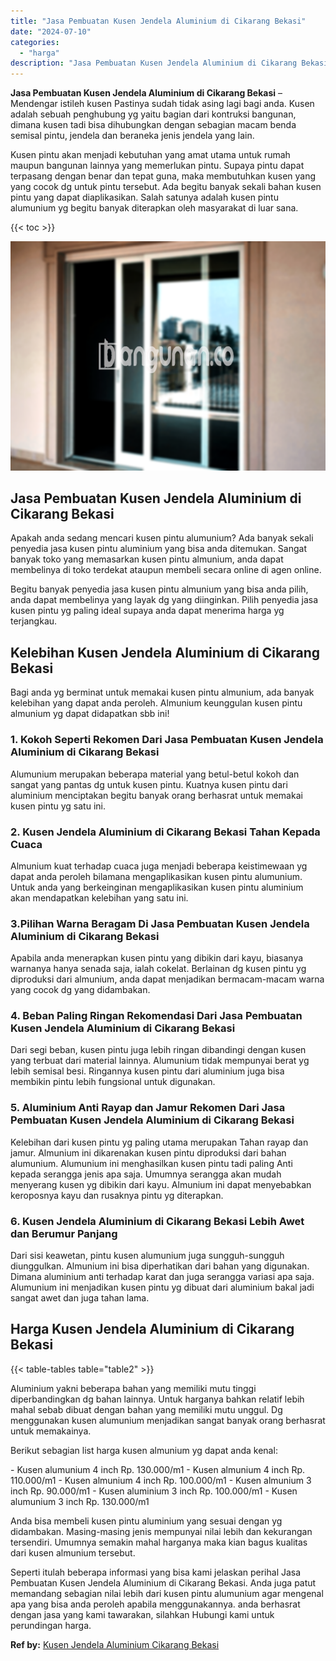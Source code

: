 ```yaml
---
title: "Jasa Pembuatan Kusen Jendela Aluminium di Cikarang Bekasi"
date: "2024-07-10"
categories: 
  - "harga"
description: "Jasa Pembuatan Kusen Jendela Aluminium di Cikarang Bekasi. Seperti itulah beberapa informasi yang bisa kami jelaskan perihal Jasa Pembuatan Kusen Jendela Alu..."
---
```


**Jasa Pembuatan Kusen Jendela Aluminium di Cikarang Bekasi** – Mendengar istileh kusen Pastinya sudah tidak asing lagi bagi anda. Kusen adalah sebuah penghubung yg yaitu bagian dari kontruksi bangunan, dimana kusen tadi bisa dihubungkan dengan sebagian macam benda semisal pintu, jendela dan beraneka jenis jendela yang lain.

Kusen pintu akan menjadi kebutuhan yang amat utama untuk rumah maupun bangunan lainnya yang memerlukan pintu. Supaya pintu dapat terpasang dengan benar dan tepat guna, maka membutuhkan kusen yang yang cocok dg untuk pintu tersebut. Ada begitu banyak sekali bahan kusen pintu yang dapat diaplikasikan. Salah satunya adalah kusen pintu alumunium yg begitu banyak diterapkan oleh masyarakat di luar sana.

{{< toc >}}

![Jasa Pembuatan Kusen Jendela Aluminium di Cikarang Bekasi](/images/harga-kusen-jendela-alumunium-18.png)

## Jasa Pembuatan Kusen Jendela Aluminium di Cikarang Bekasi

Apakah anda sedang mencari kusen pintu alumunium? Ada banyak sekali penyedia jasa kusen pintu aluminium yang bisa anda ditemukan. Sangat banyak toko yang memasarkan kusen pintu almunium, anda dapat membelinya di toko terdekat ataupun membeli secara online di agen online.

Begitu banyak penyedia jasa kusen pintu almunium yang bisa anda pilih, anda dapat membelinya yang layak dg yang diinginkan. Pilih penyedia jasa kusen pintu yg paling ideal supaya anda dapat menerima harga yg terjangkau.

## Kelebihan Kusen Jendela Aluminium di Cikarang Bekasi

Bagi anda yg berminat untuk memakai kusen pintu almunium, ada banyak kelebihan yang dapat anda peroleh. Almunium keunggulan kusen pintu almunium yg dapat didapatkan sbb ini!

### 1\. Kokoh Seperti Rekomen Dari Jasa Pembuatan Kusen Jendela Aluminium di Cikarang Bekasi

Alumunium merupakan beberapa material yang betul-betul kokoh dan sangat yang pantas dg untuk kusen pintu. Kuatnya kusen pintu dari aluminium menciptakan begitu banyak orang berhasrat untuk memakai kusen pintu yg satu ini.

### 2\. Kusen Jendela Aluminium di Cikarang Bekasi Tahan Kepada Cuaca

Almunium kuat terhadap cuaca juga menjadi beberapa keistimewaan yg dapat anda peroleh bilamana mengaplikasikan kusen pintu alumunium. Untuk anda yang berkeinginan mengaplikasikan kusen pintu aluminium akan mendapatkan kelebihan yang satu ini.

### 3.Pilihan Warna Beragam Di Jasa Pembuatan Kusen Jendela Aluminium di Cikarang Bekasi

Apabila anda menerapkan kusen pintu yang dibikin dari kayu, biasanya warnanya hanya senada saja, ialah cokelat. Berlainan dg kusen pintu yg diproduksi dari almunium, anda dapat menjadikan bermacam-macam warna yang cocok dg yang didambakan.

### 4\. Beban Paling Ringan Rekomendasi Dari Jasa Pembuatan Kusen Jendela Aluminium di Cikarang Bekasi

Dari segi beban, kusen pintu juga lebih ringan dibandingi dengan kusen yang terbuat dari material lainnya. Alumunium tidak mempunyai berat yg lebih semisal besi. Ringannya kusen pintu dari aluminium juga bisa membikin pintu lebih fungsional untuk digunakan.

### 5\. Aluminium Anti Rayap dan Jamur Rekomen Dari Jasa Pembuatan Kusen Jendela Aluminium di Cikarang Bekasi

Kelebihan dari kusen pintu yg paling utama merupakan Tahan rayap dan jamur. Almunium ini dikarenakan kusen pintu diproduksi dari bahan alumunium. Alumunium ini menghasilkan kusen pintu tadi paling Anti kepada serangga jenis apa saja. Umumnya serangga akan mudah menyerang kusen yg dibikin dari kayu. Almunium ini dapat menyebabkan keroposnya kayu dan rusaknya pintu yg diterapkan.

### 6\. Kusen Jendela Aluminium di Cikarang Bekasi Lebih Awet dan Berumur Panjang

Dari sisi keawetan, pintu kusen alumunium juga sungguh-sungguh diunggulkan. Almunium ini bisa diperhatikan dari bahan yang digunakan. Dimana aluminium anti terhadap karat dan juga serangga variasi apa saja. Alumunium ini menjadikan kusen pintu yg dibuat dari aluminium bakal jadi sangat awet dan juga tahan lama.

## Harga Kusen Jendela Aluminium di Cikarang Bekasi

{{< table-tables table="table2" >}}

Aluminium yakni beberapa bahan yang memiliki mutu tinggi diperbandingkan dg bahan lainnya. Untuk harganya bahkan relatif lebih mahal sebab dibuat dengan bahan yang memiliki mutu unggul. Dg menggunakan kusen alumunium menjadikan sangat banyak orang berhasrat untuk memakainya.

Berikut sebagian list harga kusen almunium yg dapat anda kenal:

\- Kusen alumunium 4 inch Rp. 130.000/m1 - Kusen almunium 4 inch Rp. 110.000/m1 - Kusen almunium 4 inch Rp. 100.000/m1 - Kusen almunium 3 inch Rp. 90.000/m1 - Kusen aluminium 3 inch Rp. 100.000/m1 - Kusen alumunium 3 inch Rp. 130.000/m1

Anda bisa membeli kusen pintu aluminium yang sesuai dengan yg didambakan. Masing-masing jenis mempunyai nilai lebih dan kekurangan tersendiri. Umumnya semakin mahal harganya maka kian bagus kualitas dari kusen almunium tersebut.

Seperti itulah beberapa informasi yang bisa kami jelaskan perihal Jasa Pembuatan Kusen Jendela Aluminium di Cikarang Bekasi. Anda juga patut memandang sebagian nilai lebih dari kusen pintu alumunium agar mengenal apa yang bisa anda peroleh apabila menggunakannya. anda berhasrat dengan jasa yang kami tawarakan, silahkan Hubungi kami untuk perundingan harga.

**Ref by:** [Kusen Jendela Aluminium Cikarang Bekasi](https://id.wikipedia.org/wiki/Kusen)
